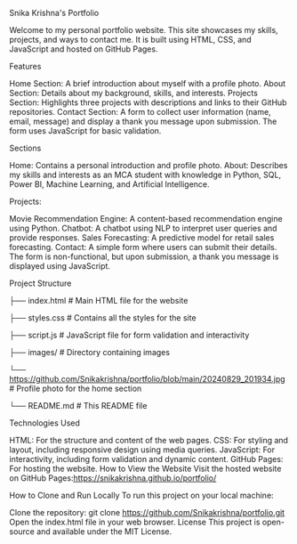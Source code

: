 Snika Krishna's Portfolio

Welcome to my personal portfolio website. This site showcases my skills, projects, and ways to contact me. It is built using HTML, CSS, and JavaScript and hosted on GitHub Pages.

Features

Home Section: A brief introduction about myself with a profile photo.
About Section: Details about my background, skills, and interests.
Projects Section: Highlights three projects with descriptions and links to their GitHub repositories.
Contact Section: A form to collect user information (name, email, message) and display a thank you message upon submission. The form uses JavaScript for basic validation.

Sections

Home: Contains a personal introduction and profile photo.
About: Describes my skills and interests as an MCA student with knowledge in Python, SQL, Power BI, Machine Learning, and Artificial Intelligence.

Projects:

Movie Recommendation Engine: A content-based recommendation engine using Python.
Chatbot: A chatbot using NLP to interpret user queries and provide responses.
Sales Forecasting: A predictive model for retail sales forecasting.
Contact: A simple form where users can submit their details. The form is non-functional, but upon submission, a thank you message is displayed using JavaScript.

Project Structure

├── index.html # Main HTML file for the website

├── styles.css # Contains all the styles for the site

├── script.js # JavaScript file for form validation and interactivity

├── images/   # Directory containing images

└── https://github.com/Snikakrishna/portfolio/blob/main/20240829_201934.jpg # Profile photo for the home section

└── README.md  # This README file

Technologies Used

HTML: For the structure and content of the web pages.
CSS: For styling and layout, including responsive design using media queries.
JavaScript: For interactivity, including form validation and dynamic content.
GitHub Pages: For hosting the website.
How to View the Website
Visit the hosted website on GitHub Pages:https://snikakrishna.github.io/portfolio/

How to Clone and Run Locally
To run this project on your local machine:

Clone the repository:
git clone https://github.com/Snikakrishna/portfolio.git
Open the index.html file in your web browser.
License
This project is open-source and available under the MIT License.
